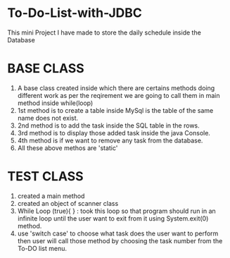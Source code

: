 # To-Do-List-with-JDBC
This mini Project I have made to store the daily schedule inside the Database
# BASE CLASS  
  1. A base class created inside which there are certains methods doing different work as per the reqirement we are going to call them in main method inside while(loop)
  2. 1st method is to create a table inside MySql is the table of the same name does not exist.
  3. 2nd method is to add the task inside the SQL table in the rows.
  4. 3rd method is to display those added task inside the java Console.
  5. 4th method is if we want to remove any task from the database.
  6. All these above methos are 'static'

# TEST CLASS
  1. created a main method
  2. created an object of scanner class
  3. While Loop (true){ } : took this loop so that program should run in an infinite loop until the user want to exit from it using System.exit(0) method.
  4. use 'switch case' to choose what task does the user want to perform then user will call those method by choosing the task number from the To-DO list menu.
